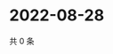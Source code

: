 # 2022-08-28

共 0 条

<!-- BEGIN WEIBO -->
<!-- 最后更新时间 Sun Aug 28 2022 16:20:17 GMT+0800 (China Standard Time) -->

<!-- END WEIBO -->
